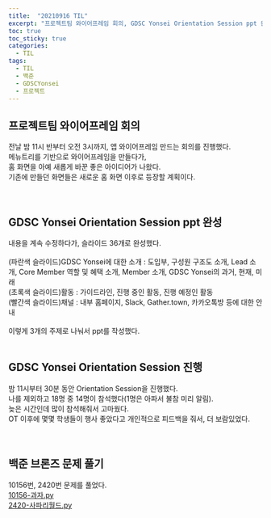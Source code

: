 ```yaml
---
title:  "20210916 TIL"
excerpt: "프로젝트팀 와이어프레임 회의, GDSC Yonsei Orientation Session ppt 완성, GDSC Yonsei Orientation Session 진행, 백준 브론즈 문제 풀기(10156번, 2420번)"
toc: true
toc_sticky: true
categories:
  - TIL
tags:
  - TIL
  - 백준
  - GDSCYonsei
  - 프로젝트
---
```


## 프로젝트팀 와이어프레임 회의
전날 밤 11시 반부터 오전 3시까지, 앱 와이어프레임 만드는 회의를 진행했다.  
메뉴트리를 기반으로 와이어프레임을 만들다가,  
홈 화면을 아예 새롭게 바꾼 좋은 아이디어가 나왔다.  
기존에 만들던 화면들은 새로운 홈 화면 이후로 등장할 계획이다.  
<br>
<br>
## GDSC Yonsei Orientation Session ppt 완성
내용을 계속 수정하다가, 슬라이드 36개로 완성했다.  
<br>
(파란색 슬라이드)GDSC Yonsei에 대한 소개 : 도입부, 구성원 구조도 소개, Lead 소개, Core Member 역할 및 혜택 소개, Member 소개, GDSC Yonsei의 과거, 현재, 미래  
(초록색 슬라이드)활동 : 가이드라인, 진행 중인 활동, 진행 예정인 활동   
(빨간색 슬라이드)채널 : 내부 홈페이지, Slack, Gather.town, 카카오톡방 등에 대한 안내  
<br>
이렇게 3개의 주제로 나눠서 ppt를 작성했다. 
<br>
<br>
## GDSC Yonsei Orientation Session 진행
밤 11시부터 30분 동안 Orientation Session을 진행했다.  
나를 제외하고 18명 중 14명이 참석했다(1명은 아파서 불참 미리 알림).  
늦은 시간인데 많이 참석해줘서 고마웠다.  
OT 이후에 몇몇 학생들이 행사 좋았다고 개인적으로 피드백을 줘서, 더 보람있었다.  
<br>
<br>
## 백준 브론즈 문제 풀기
10156번, 2420번 문제를 풀었다.  
[10156-과자.py](https://github.com/leeryeongsong/baekjoon-python3/blob/main/bronze-4/10156-%EA%B3%BC%EC%9E%90.py)  
[2420-사파리월드.py](https://github.com/leeryeongsong/baekjoon-python3/blob/main/bronze-4/2420-%EC%82%AC%ED%8C%8C%EB%A6%AC%EC%9B%94%EB%93%9C.py)  
